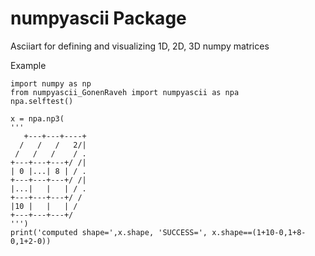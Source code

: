# numpyascii Package

Asciiart for defining and visualizing 1D, 2D, 3D numpy matrices

Example
```
import numpy as np
from numpyascii_GonenRaveh import numpyascii as npa
npa.selftest()

x = npa.np3(
'''             
   +---+---+----+
  /   /   /   2/| 
 /   /   /    / .
+---+---+---+/ /|
| 0 |...| 8 | / .
+---+---+---+/ /|
|...|   |   | / .
+---+---+---+/ /
|10 |   |   | /
+---+---+---+/
''')
print('computed shape=',x.shape, 'SUCCESS=', x.shape==(1+10-0,1+8-0,1+2-0))
```
